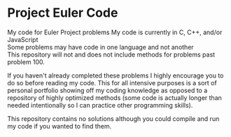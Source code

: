# Project Euler Code
My code for Euler Project problems
My code is currently in C, C++, and/or JavaScript  
Some problems may have code in one language and not another  
This repository will not and does not include methods for problems past problem 100.


If you haven't already completed these problems I highly encourage you to do so before reading my code. This for all intensive purposes is a sort of personal portfolio showing off my coding knowledge as opposed to a repository of highly optimized methods (some code is actually longer than needed intentionally so I can practice other programming skills).  


This repository contains no solutions although you could compile and run my code if you wanted to find them.
